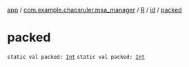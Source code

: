 [app](../../../index.md) / [com.example.chaosruler.msa_manager](../../index.md) / [R](../index.md) / [id](index.md) / [packed](.)

# packed

`static val packed: `[`Int`](https://kotlinlang.org/api/latest/jvm/stdlib/kotlin/-int/index.html)
`static val packed: `[`Int`](https://kotlinlang.org/api/latest/jvm/stdlib/kotlin/-int/index.html)